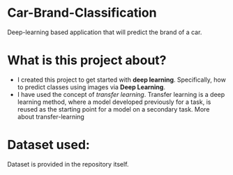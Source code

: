 # Car-Brand-Classification
Deep-learning based application that will predict the brand of a car.

# What is this project about?
* I created this project to get started with **deep learning**. Specifically, how to predict classes using images via **Deep Learning**.
* I have used the concept of *transfer learning*. Transfer learning is a deep learning method, where a model developed previously for a task, is reused as the starting point for a model on a secondary task. More about transfer-learning



# Dataset used:
Dataset is provided in the repository itself.


